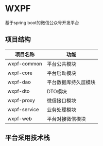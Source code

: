 # WXPF
基于spring boot的微信公众号开发平台

## 项目结构

项目名称     |     功能
-----------|-----------
wxpf-common   | 平台公共模块
wxpf-core     | 平台启动模块
wxpf-dao      | 平台数据库持久层模块
wxpf-dto      | DTO模块
wxpf-proxy    | 微信接口模块
wxpf-service  | 业务处理模块
wxpf-web      | 平台对接微信模块


## 平台采用技术栈
